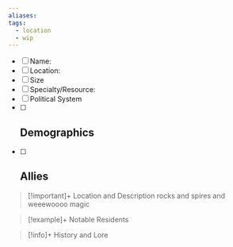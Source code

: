 ```yaml
---
aliases: 
tags:
  - location
  - wip
---
```

- [ ] Name: 
- [ ] Location: 
- [ ] Size
- [ ] Specialty/Resource: 
- [ ] Political System
- [ ] Demographics
	-  
- [ ] Allies
	- 

>[!important]+ Location and Description
>rocks and spires and weeewoooo magic

> [!example]+ Notable Residents

> [!info]+ History and Lore

